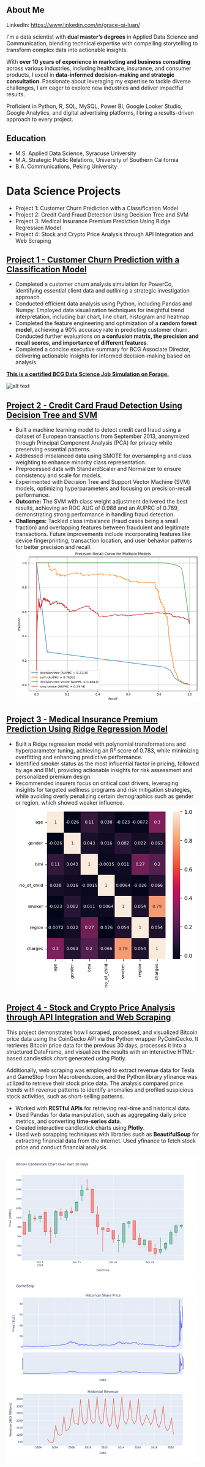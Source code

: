## About Me 
LinkedIn: https://www.linkedin.com/in/grace-qi-luan/

I'm a data scientist with **dual master’s degrees** in Applied Data Science and Communication, blending technical expertise with compelling storytelling to transform complex data into actionable insights. 

With **over 10 years of experience in marketing and business consulting** across various industries, including healthcare, insurance, and consumer products, I excel in **data-informed decision-making and strategic consultation**. Passionate about leveraging my expertise to tackle diverse challenges, I am eager to explore new industries and deliver impactful results.

Proficient in Python, R, SQL, MySQL, Power BI, Google Looker Studio, Google Analytics, and digital advertising platforms, I bring a results-driven approach to every project.

## Education
- M.S. Applied Data Science, Syracuse University
- M.A. Strategic Public Relations, University of Southern California
- B.A. Communications, Peking University
  
# Data Science Projects
- Project 1: Customer Churn Prediction with a Classification Model
- Project 2: Credit Card Fraud Detection Using Decision Tree and SVM
- Project 3: Medical Insurance Premium Prediction Using Ridge Regression Model
- Project 4: Stock and Crypto Price Analysis through API Integration and Web Scraping

## [Project 1 - Customer Churn Prediction with a Classification Model](https://github.com/GraceLQ/BCG_Customer_Churn_Classification.git)

- Completed a customer churn analysis simulation for PowerCo, identifying essential client data and outlining a strategic investigation approach.
- Conducted efficient data analysis using Python, including Pandas and Numpy. Employed data visualization techniques for insightful trend interpretation, including bar chart, line chart, histogram and heatmap.
- Completed the feature engineering and optimization of a **random forest model**, achieving a 90% accuracy rate in predicting customer churn. Conducted further evaluations on **a confusion matrix, the precision and recall scores, and importance of different features**.
- Completed a concise executive summary for BCG Associate Director, delivering actionable insights for informed decision-making based on analysis.

**[This is a certified BCG Data Science Job Simulation on Forage.](https://forage-uploads-prod.s3.amazonaws.com/completion-certificates/SKZxezskWgmFjRvj9/Tcz8gTtprzAS4xSoK_SKZxezskWgmFjRvj9_YGFsgu2Mqfs5SNxrW_1735360236276_completion_certificate.pdf)**

![alt text](certificate.png) 

## [Project 2 - Credit Card Fraud Detection Using Decision Tree and SVM](https://github.com/GraceLQ/credit_card_fraud_detection_models)

- Built a machine learning model to detect credit card fraud using a dataset of European transactions from September 2013, anonymized through Principal Component Analysis (PCA) for privacy while preserving essential patterns.
- Addressed imbalanced data using SMOTE for oversampling and class weighting to enhance minority class representation.
- Preprocessed data with StandardScaler and Normalizer to ensure consistency and scale for models.
- Experimented with Decision Tree and Support Vector Machine (SVM) models, optimizing hyperparameters and focusing on precision-recall performance.
- **Outcome:** The SVM with class weight adjustment delivered the best results, achieving an ROC AUC of 0.988 and an AUPRC of 0.769, demonstrating strong performance in handling fraud detection.
- **Challenges:** Tackled class imbalance (fraud cases being a small fraction) and overlapping features between fraudulent and legitimate transactions. Future improvements include incorporating features like device fingerprinting, transaction location, and user behavior patterns for better precision and recall.
![alt_text](models.png)

## [Project 3 - Medical Insurance Premium Prediction Using Ridge Regression Model](https://github.com/GraceLQ/Medical_insurance_ridge_regression)
- Built a Ridge regression model with polynomial transformations and hyperparameter tuning, achieving an R² score of 0.783, while minimizing overfitting and enhancing predictive performance.
- Identified smoker status as the most influential factor in pricing, followed by age and BMI, providing actionable insights for risk assessment and personalized premium design.
- Recommended insurers focus on critical cost drivers, leveraging insights for targeted wellness programs and risk mitigation strategies, while avoiding overly penalizing certain demographics such as gender or region, which showed weaker influence.
![alt_text](heat1.png)

## [Project 4 - Stock and Crypto Price Analysis through API Integration and Web Scraping](https://github.com/GraceLQ/Stock_Crypto_Scraping_API)

This project demonstrates how I scraped, processed, and visualized Bitcoin price data using the CoinGecko API via the Python wrapper PyCoinGecko. It retrieves Bitcoin price data for the previous 30 days, processes it into a structured DataFrame, and visualizes the results with an interactive HTML-based candlestick chart generated using Plotly.

Additionally, web scraping was employed to extract revenue data for Tesla and GameStop from Macrotrends.com, and the Python library yfinance was utilized to retrieve their stock price data. The analysis compared price trends with revenue patterns to identify anomalies and profiled suspicious stock activities, such as short-selling patterns.

- Worked with **RESTful APIs** for retrieving real-time and historical data.
- Used Pandas for data manipulation, such as aggregating daily price metrics, and converting **time-series data**.
- Created interactive candlestick charts using **Plotly**.
- Used web scrapping techniques with libraries such as **BeautifulSoup** for extracting financial data from the internet. Used yfinance to fetch stock price and conduct financial analysis.

![alt_text](bitcoin_price_plotly.png)
![alt_text](gamestop.png)

